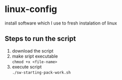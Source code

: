# linux-config

install software which I use to fresh instalation of linux

## Steps to run the script
1. download the script
2. make sript executable\
`chmod +x <file-name>`
3. execute script\
`./sw-starting-pack-work.sh`
